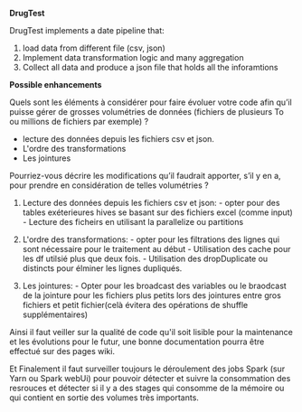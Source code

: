 **DrugTest** 

DrugTest implements a date pipeline that:

1) load data from different file (csv, json)
2) Implement data transformation logic and many aggregation
3) Collect all data and produce a json file that holds all the inforamtions

**Possible enhancements**


Quels sont les éléments à considérer pour faire évoluer votre code afin qu’il puisse gérer de grosses volumétries de données (fichiers de plusieurs To ou millions de fichiers par exemple) ?

- lecture des données depuis les fichiers csv et json.
- L'ordre des transformations 
- Les jointures 

Pourriez-vous décrire les modifications qu’il faudrait apporter, s’il y en a, pour prendre en considération de telles volumétries ?

1) Lecture des données depuis les fichiers csv et json: 
               - opter pour des tables exéterieures hives se basant sur des fichiers excel (comme input) 
               - Lecture des ficheirs en utilisant la parallelize ou partitions
2) L'ordre des transformations: 
                - opter pour les filtrations des lignes qui sont nécessaire pour le traitement au début
                - Utilisation des cache pour les df utilsié plus que deux fois.
                - Utilisation des dropDuplicate ou distincts pour élminer les lignes dupliqués.
                
3) Les jointures:
                - Opter pour les broadcast des variables ou le braodcast de la jointure pour les fichiers plus petits 
                  lors des jointures entre gros fichiers et petit fichier(celà évitera des opérations de shuffle supplémentaires)

Ainsi il faut veiller sur la qualité de code qu'il soit lisible pour la maintenance et les évolutions pour le futur, une bonne documentation pourra être effectué sur des pages wiki.

Et Finalement il faut surveiller toujours le déroulement des jobs Spark (sur Yarn ou Spark webUi) pour pouvoir détecter et 
suivre la consommation des resrouces et détecter si il y a des stages qui consomme de la mémoire ou qui contient en sortie des volumes très importants.
